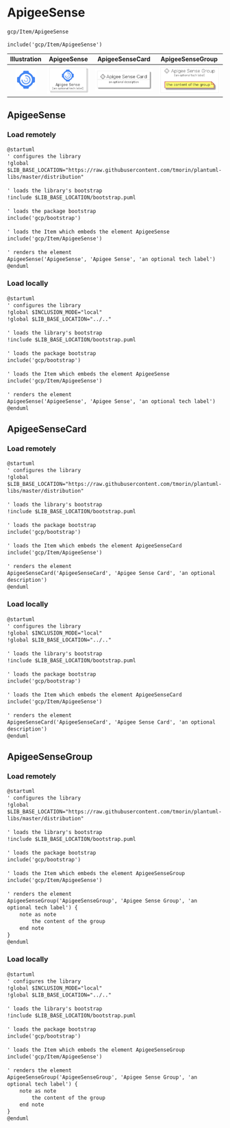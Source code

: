 # ApigeeSense


```text
gcp/Item/ApigeeSense
```

```text
include('gcp/Item/ApigeeSense')
```



| Illustration | ApigeeSense | ApigeeSenseCard | ApigeeSenseGroup |
| :---: | :---: | :---: | :---: |
| ![illustration for Illustration](../../gcp/Item/ApigeeSense.png) | ![illustration for ApigeeSense](../../gcp/Item/ApigeeSense.Local.png) | ![illustration for ApigeeSenseCard](../../gcp/Item/ApigeeSenseCard.Local.png) | ![illustration for ApigeeSenseGroup](../../gcp/Item/ApigeeSenseGroup.Local.png) |




## ApigeeSense

### Load remotely
```plantuml
@startuml
' configures the library
!global $LIB_BASE_LOCATION="https://raw.githubusercontent.com/tmorin/plantuml-libs/master/distribution"

' loads the library's bootstrap
!include $LIB_BASE_LOCATION/bootstrap.puml

' loads the package bootstrap
include('gcp/bootstrap')

' loads the Item which embeds the element ApigeeSense
include('gcp/Item/ApigeeSense')

' renders the element
ApigeeSense('ApigeeSense', 'Apigee Sense', 'an optional tech label')
@enduml
```

### Load locally
```plantuml
@startuml
' configures the library
!global $INCLUSION_MODE="local"
!global $LIB_BASE_LOCATION="../.."

' loads the library's bootstrap
!include $LIB_BASE_LOCATION/bootstrap.puml

' loads the package bootstrap
include('gcp/bootstrap')

' loads the Item which embeds the element ApigeeSense
include('gcp/Item/ApigeeSense')

' renders the element
ApigeeSense('ApigeeSense', 'Apigee Sense', 'an optional tech label')
@enduml
```

## ApigeeSenseCard

### Load remotely
```plantuml
@startuml
' configures the library
!global $LIB_BASE_LOCATION="https://raw.githubusercontent.com/tmorin/plantuml-libs/master/distribution"

' loads the library's bootstrap
!include $LIB_BASE_LOCATION/bootstrap.puml

' loads the package bootstrap
include('gcp/bootstrap')

' loads the Item which embeds the element ApigeeSenseCard
include('gcp/Item/ApigeeSense')

' renders the element
ApigeeSenseCard('ApigeeSenseCard', 'Apigee Sense Card', 'an optional description')
@enduml
```

### Load locally
```plantuml
@startuml
' configures the library
!global $INCLUSION_MODE="local"
!global $LIB_BASE_LOCATION="../.."

' loads the library's bootstrap
!include $LIB_BASE_LOCATION/bootstrap.puml

' loads the package bootstrap
include('gcp/bootstrap')

' loads the Item which embeds the element ApigeeSenseCard
include('gcp/Item/ApigeeSense')

' renders the element
ApigeeSenseCard('ApigeeSenseCard', 'Apigee Sense Card', 'an optional description')
@enduml
```

## ApigeeSenseGroup

### Load remotely
```plantuml
@startuml
' configures the library
!global $LIB_BASE_LOCATION="https://raw.githubusercontent.com/tmorin/plantuml-libs/master/distribution"

' loads the library's bootstrap
!include $LIB_BASE_LOCATION/bootstrap.puml

' loads the package bootstrap
include('gcp/bootstrap')

' loads the Item which embeds the element ApigeeSenseGroup
include('gcp/Item/ApigeeSense')

' renders the element
ApigeeSenseGroup('ApigeeSenseGroup', 'Apigee Sense Group', 'an optional tech label') {
    note as note
        the content of the group
    end note
}
@enduml
```

### Load locally
```plantuml
@startuml
' configures the library
!global $INCLUSION_MODE="local"
!global $LIB_BASE_LOCATION="../.."

' loads the library's bootstrap
!include $LIB_BASE_LOCATION/bootstrap.puml

' loads the package bootstrap
include('gcp/bootstrap')

' loads the Item which embeds the element ApigeeSenseGroup
include('gcp/Item/ApigeeSense')

' renders the element
ApigeeSenseGroup('ApigeeSenseGroup', 'Apigee Sense Group', 'an optional tech label') {
    note as note
        the content of the group
    end note
}
@enduml
```

